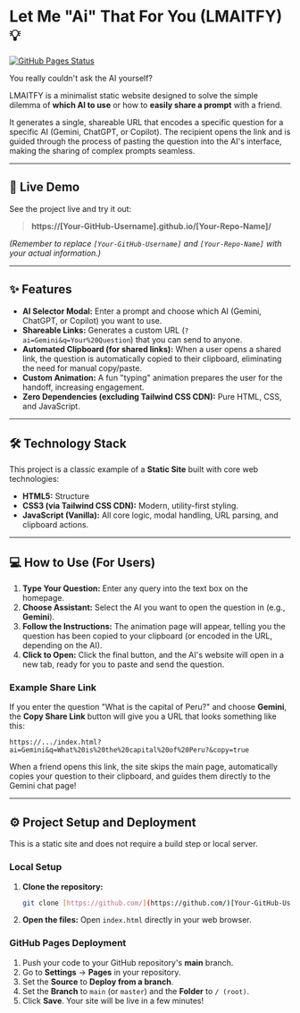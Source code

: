 # Let Me "Ai" That For You (LMAITFY) 💡

[![GitHub Pages Status](https://github.com/YourUsername/YourRepoName/actions/workflows/pages/pages-build-deployment/badge.svg)](https://github.com/YourUsername/YourRepoName/actions/workflows/pages/pages-build-deployment)

You really couldn't ask the AI yourself?

LMAITFY is a minimalist static website designed to solve the simple dilemma of **which AI to use** or how to **easily share a prompt** with a friend.

It generates a single, shareable URL that encodes a specific question for a specific AI (Gemini, ChatGPT, or Copilot). The recipient opens the link and is guided through the process of pasting the question into the AI's interface, making the sharing of complex prompts seamless.

---

## 🚀 Live Demo

See the project live and try it out:
> **https://[Your-GitHub-Username].github.io/[Your-Repo-Name]/**

*(Remember to replace `[Your-GitHub-Username]` and `[Your-Repo-Name]` with your actual information.)*

---

## ✨ Features

* **AI Selector Modal:** Enter a prompt and choose which AI (Gemini, ChatGPT, or Copilot) you want to use.
* **Shareable Links:** Generates a custom URL (`?ai=Gemini&q=Your%20Question`) that you can send to anyone.
* **Automated Clipboard (for shared links):** When a user opens a shared link, the question is automatically copied to their clipboard, eliminating the need for manual copy/paste.
* **Custom Animation:** A fun "typing" animation prepares the user for the handoff, increasing engagement.
* **Zero Dependencies (excluding Tailwind CSS CDN):** Pure HTML, CSS, and JavaScript.

---

## 🛠️ Technology Stack

This project is a classic example of a **Static Site** built with core web technologies:

* **HTML5:** Structure
* **CSS3 (via Tailwind CSS CDN):** Modern, utility-first styling.
* **JavaScript (Vanilla):** All core logic, modal handling, URL parsing, and clipboard actions.

---

## 💻 How to Use (For Users)

1.  **Type Your Question:** Enter any query into the text box on the homepage.
2.  **Choose Assistant:** Select the AI you want to open the question in (e.g., **Gemini**).
3.  **Follow the Instructions:** The animation page will appear, telling you the question has been copied to your clipboard (or encoded in the URL, depending on the AI).
4.  **Click to Open:** Click the final button, and the AI's website will open in a new tab, ready for you to paste and send the question.

### Example Share Link

If you enter the question "What is the capital of Peru?" and choose **Gemini**, the **Copy Share Link** button will give you a URL that looks something like this:

`https://.../index.html?ai=Gemini&q=What%20is%20the%20capital%20of%20Peru?&copy=true`

When a friend opens this link, the site skips the main page, automatically copies your question to their clipboard, and guides them directly to the Gemini chat page!

---

## ⚙️ Project Setup and Deployment

This is a static site and does not require a build step or local server.

### Local Setup

1.  **Clone the repository:**
    ```bash
    git clone [https://github.com/](https://github.com/)[Your-GitHub-Username]/[Your-Repo-Name].git
    ```
2.  **Open the files:**
    Open `index.html` directly in your web browser.

### GitHub Pages Deployment

1.  Push your code to your GitHub repository's **main** branch.
2.  Go to **Settings** $\rightarrow$ **Pages** in your repository.
3.  Set the **Source** to **Deploy from a branch**.
4.  Set the **Branch** to `main` (or `master`) and the **Folder** to `/ (root)`.
5.  Click **Save**. Your site will be live in a few minutes!
